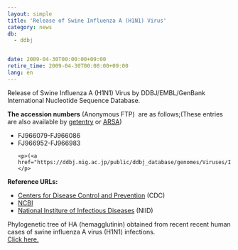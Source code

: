 ```yaml
---
layout: simple
title: 'Release of Swine Influenza A (H1N1) Virus'
category: news
db:
  - ddbj


date: 2009-04-30T00:00:00+09:00
retire_time: 2009-04-30T00:00:00+09:00
lang: en
---
```


<html>Release of Swine Influenza A (H1N1) Virus by DDBJ/EMBL/GenBank International Nucleotide Sequence Database.

<p><b>The accession numbers</b> (Anonymous FTP)  are as follows;(These entries are also available by <a href="http://getentry.ddbj.nig.ac.jp/top-e.html" target="_blank">getentry</a> or <a href="http://arsa.ddbj.nig.ac.jp/top-e.html">ARSA</a>)</p>

<ul>
    <li>FJ966079-FJ966086</li>
    <li>FJ966952-FJ966983</li>

    <p>(<a href="https://ddbj.nig.ac.jp/public/ddbj_database/genomes/Viruses/Influenza/Influenza_A_virus.ff.gz">Influenza_A_virus.ff.gz</a>)</p>
</ul>

<p><b>Reference URLs:</b></p>

<ul>
    <li><a href="http://www.cdc.gov/swineflu/" target="_blank">Centers for Disease Control and Prevention</a> (CDC)</li>
    <li><a href="http://www.ncbi.nlm.nih.gov/genomes/FLU/SwineFlu.html" target="_blank">NCBI</a></li>
    <li><a href="http://www.nih.go.jp/niid/index.html" target="_blank">National Institure of Infectious Diseases</a> (NIID)</li>
</ul>

<p>Phylogenetic tree of HA (hemagglutinin) obtained from recent recent human cases of swine influenza A virus (H1N1) infections.<br><a href="/wp-content/uploads/SIAV.gif" target="_blank">Click here.</a></p>
</html>
